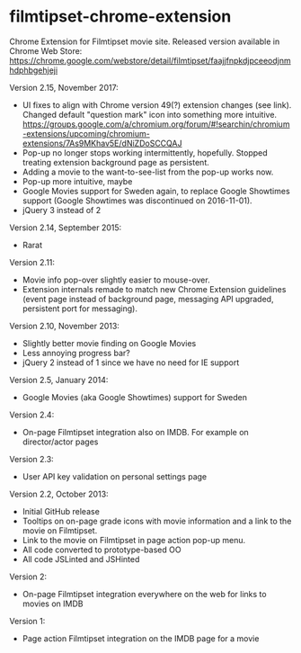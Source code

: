 filmtipset-chrome-extension
===========================

Chrome Extension for Filmtipset movie site. Released version available in Chrome Web Store: https://chrome.google.com/webstore/detail/filmtipset/faajjfnpkdjpceeodjnmhdphbgehjeji

Version 2.15, November 2017:

 - UI fixes to align with Chrome version 49(?) extension changes (see link). Changed default "question mark" icon into something more intuitive. https://groups.google.com/a/chromium.org/forum/#!searchin/chromium-extensions/upcoming/chromium-extensions/7As9MKhav5E/dNiZDoSCCQAJ
 - Pop-up no longer stops working intermittently, hopefully. Stopped treating extension background page as persistent.
 - Adding a movie to the want-to-see-list from the pop-up works now.
 - Pop-up more intuitive, maybe
 - Google Movies support for Sweden again, to replace Google Showtimes support (Google Showtimes was discontinued on 2016-11-01).  
 - jQuery 3 instead of 2

Version 2.14, September 2015:

- Rarat

Version 2.11:

- Movie info pop-over slightly easier to mouse-over.
- Extension internals remade to match new Chrome Extension guidelines (event page instead of background page, messaging API upgraded, persistent port for messaging).

Version 2.10, November 2013:

- Slightly better movie finding on Google Movies
- Less annoying progress bar?
- jQuery 2 instead of 1 since we have no need for IE support

Version 2.5, January 2014:

- Google Movies (aka Google Showtimes) support for Sweden

Version 2.4:

- On-page Filmtipset integration also on IMDB. For example on director/actor pages

Version 2.3:

- User API key validation on personal settings page

Version 2.2, October 2013:

- Initial GitHub release
- Tooltips on on-page grade icons with movie information and a link to the movie on Filmtipset. 
- Link to the movie on Filmtipset in page action pop-up menu.
- All code converted to prototype-based OO
- All code JSLinted and JSHinted

Version 2:

- On-page Filmtipset integration everywhere on the web for links to movies on IMDB

Version 1:

- Page action Filmtipset integration on the IMDB page for a movie